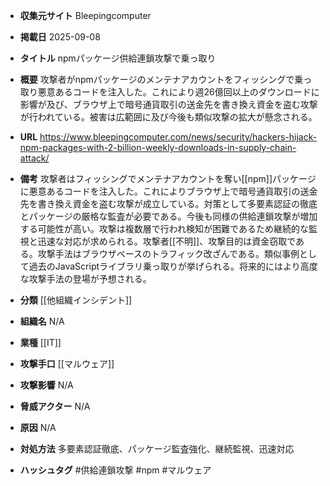 - **収集元サイト**
Bleepingcomputer

- **掲載日**
2025-09-08

- **タイトル**
npmパッケージ供給連鎖攻撃で乗っ取り

- **概要**
攻撃者がnpmパッケージのメンテナアカウントをフィッシングで乗っ取り悪意あるコードを注入した。これにより週26億回以上のダウンロードに影響が及び、ブラウザ上で暗号通貨取引の送金先を書き換え資金を盗む攻撃が行われている。被害は広範囲に及び今後も類似攻撃の拡大が懸念される。

- **URL**
https://www.bleepingcomputer.com/news/security/hackers-hijack-npm-packages-with-2-billion-weekly-downloads-in-supply-chain-attack/

- **備考**
攻撃者はフィッシングでメンテナアカウントを奪い[[npm]]パッケージに悪意あるコードを注入した。これによりブラウザ上で暗号通貨取引の送金先を書き換え資金を盗む攻撃が成立している。対策として多要素認証の徹底とパッケージの厳格な監査が必要である。今後も同様の供給連鎖攻撃が増加する可能性が高い。攻撃は複数層で行われ検知が困難であるため継続的な監視と迅速な対応が求められる。攻撃者[[不明]]、攻撃目的は資金窃取である。攻撃手法はブラウザベースのトラフィック改ざんである。類似事例として過去のJavaScriptライブラリ乗っ取りが挙げられる。将来的にはより高度な攻撃手法の登場が予想される。

- **分類**
[[他組織インシデント]]

- **組織名**
N/A

- **業種**
[[IT]]

- **攻撃手口**
[[マルウェア]]

- **攻撃影響**
N/A

- **脅威アクター**
N/A

- **原因**
N/A

- **対処方法**
多要素認証徹底、パッケージ監査強化、継続監視、迅速対応

- **ハッシュタグ**
#供給連鎖攻撃 #npm #マルウェア
